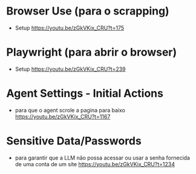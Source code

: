 # Browser Use (para o scrapping)
- Setup https://youtu.be/zGkVKix_CRU?t=175

# Playwright (para abrir o browser)
- Setup https://youtu.be/zGkVKix_CRU?t=239

# Agent Settings - Initial Actions
- para que o agent scrole a pagina para baixo https://youtu.be/zGkVKix_CRU?t=1167

# Sensitive Data/Passwords
- para garantir que a LLM não possa acessar ou usar a senha fornecida de uma conta de um site https://youtu.be/zGkVKix_CRU?t=1234
